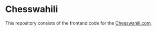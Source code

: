 # Chesswahili 
This repository consists of the frontend code for the [Chesswahili.com](https://chesswahili.com/).
